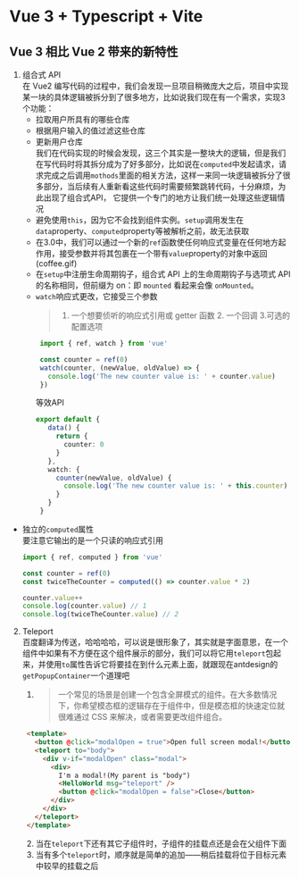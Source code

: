 # Vue 3 + Typescript + Vite

## Vue 3 相比 Vue 2 带来的新特性  

1. 组合式 API  
   在 Vue2 编写代码的过程中，我们会发现一旦项目稍微庞大之后，项目中实现某一块的具体逻辑被拆分到了很多地方，比如说我们现在有一个需求，实现3个功能：  
   - 拉取用户所具有的哪些仓库  
   - 根据用户输入的值过滤这些仓库  
   - 更新用户仓库  
   我们在代码实现的时候会发现，这三个其实是一整块大的逻辑，但是我们在写代码时将其拆分成为了好多部分，比如说在``computed``中发起请求，请求完成之后调用``mothods``里面的相关方法，这样一来同一块逻辑被拆分了很多部分，当后续有人重新看这些代码时需要频繁跳转代码，十分麻烦，为此出现了组合式API， 它提供一个专门的地方让我们统一处理这些逻辑情况  
   - 避免使用``this``，因为它不会找到组件实例。``setup``调用发生在``data``property、``computed``property等被解析之前，故无法获取  
   - 在3.0中，我们可以通过一个新的``ref``函数使任何响应式变量在任何地方起作用，接受参数并将其包裹在一个带有``value``property的对象中返回(coffee.gif)  
   - 在``setup``中注册生命周期钩子，组合式 API 上的生命周期钩子与选项式 API 的名称相同，但前缀为 on：即 ``mounted`` 看起来会像 ``onMounted``。  
   - ``watch``响应式更改，它接受三个参数
     > 1. 一个想要侦听的响应式引用或 getter 函数 2. 一个回调 3.可选的配置选项  
     ```typescript
      import { ref, watch } from 'vue'

      const counter = ref(0)
      watch(counter, (newValue, oldValue) => {
        console.log('The new counter value is: ' + counter.value)
      })
     ```  
     等效API  
     ```typescript  
     export default {
        data() {
          return {
            counter: 0
          }
        },
        watch: {
          counter(newValue, oldValue) {
            console.log('The new counter value is: ' + this.counter)
          }
        }
      }
     ```  
  - 独立的``computed``属性  
    要注意它输出的是一个只读的响应式引用  
    ```typescript
    import { ref, computed } from 'vue'

    const counter = ref(0)
    const twiceTheCounter = computed(() => counter.value * 2)

    counter.value++
    console.log(counter.value) // 1
    console.log(twiceTheCounter.value) // 2
    ```  

2. Teleport  
   百度翻译为传送，哈哈哈哈，可以说是很形象了，其实就是字面意思，在一个组件中如果有不方便在这个组件展示的部分，我们可以将它用``teleport``包起来，并使用``to``属性告诉它将要挂在到什么元素上面，就跟现在antdesign的``getPopupContainer``一个道理吧  
   1. > 一个常见的场景是创建一个包含全屏模式的组件。在大多数情况下，你希望模态框的逻辑存在于组件中，但是模态框的快速定位就很难通过 CSS 来解决，或者需要更改组件组合。  
   ```html 
    <template>
      <button @click="modalOpen = true">Open full screen modal!</button>
      <teleport to="body">
        <div v-if="modalOpen" class="modal">
          <div>
            I'm a modal!(My parent is "body")
            <HelloWorld msg="teleport" />
            <button @click="modalOpen = false">Close</button>
          </div>
        </div>
      </teleport>
    </template>
    ```  

    2. 当在``teleport``下还有其它子组件时，子组件的挂载点还是会在父组件下面  
    3. 当有多个``teleport``时，顺序就是简单的追加——稍后挂载将位于目标元素中较早的挂载之后  


